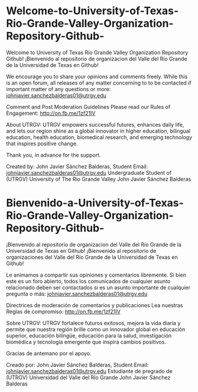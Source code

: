 # Welcome-to-University-of-Texas-Rio-Grande-Valley-Organization-Repository-Github-
Welcome to University of Texas Rio Grande Valley Organization Repository Github! ¡Bienvenido al repositorio de organizacion del Valle del Río Grande de la Universidad de Texas en Github!




We encourage you to share your opinions and comments freely. While this is an open forum, all releases of any matter concerning to  to be contacted if important matter of any questions or more: johnjavier.sanchezbalderas01@utrgv.edu

Comment and Post Moderation Guidelines
Please read our Rules of Engagement: http://on.fb.me/1zf21IV


About UTRGV:
UTRGV empowers successful futures, enhances daily life, and lets our region shine as a global innovator in higher education, bilingual education, health education, biomedical research, and emerging technology that inspires positive change.

Thank you, in advance for the support.

Created by: John Javier Sánchez Balderas, Student Email: johnjavier.sanchezbalderas01@utrgv.edu
Undergraduate Student of (UTRGV) University of The Rio Grande Valley
John Javier Sánchez Balderas




# Bienvenido-a-University-of-Texas-Rio-Grande-Valley-Organization-Repository-Github-
¡Bienvenido al repositorio de organizacion del Valle del Río Grande de la Universidad de Texas en Github! ¡Bienvenido al repositorio de organizaciones del Valle del Río Grande de la Universidad de Texas en Github!




Le animamos a compartir sus opiniones y comentarios libremente. Si bien este es un foro abierto, todos los comunicados de cualquier asunto relacionado deben ser contactados si es un asunto importante de cualquier pregunta o más: johnjavier.sanchezbalderas01@utrgv.edu

Directrices de moderación de comentarios y publicaciones
Lea nuestras Reglas de compromiso: http://on.fb.me/1zf21IV


Sobre UTRGV:
UTRGV fortalece futuros exitosos, mejora la vida diaria y permite que nuestra región brille como un innovador global en educación superior, educación bilingüe, educación para la salud, investigación biomédica y tecnología emergente que inspira cambios positivos.

Gracias de antemano por el apoyo.

Creado por: John Javier Sánchez Balderas, Student Email: johnjavier.sanchezbalderas01@utrgv.edu
Estudiante de pregrado de (UTRGV) Universidad del Valle del Río Grande
John Javier Sánchez Balderas
